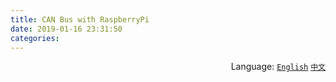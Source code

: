 ```yaml
---
title: CAN Bus with RaspberryPi
date: 2019-01-16 23:31:50
categories:
---
```


<div align='right'>Language:
	<a href='{{ location.host }}/CAN-Bus-with-RaspberryPi'><code>English</code></a>
	<a href='{{ location.host }}/zh-CN/树莓派的CAN总线通信'><code>中文</code></a>
</div>
